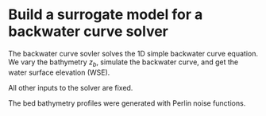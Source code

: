 Build a surrogate model for a backwater curve solver
=======================================================

The backwater curve sovler solves the 1D simple backwater curve equation. We vary the bathymetry $z_b$, simulate the backwater curve, and get the water surface elevation (WSE). 

All other inputs to the solver are fixed. 

The bed bathymetry profiles were generated with Perlin noise functions. 